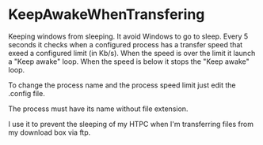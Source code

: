 # KeepAwakeWhenTransfering
Keeping windows from sleeping.
It avoid Windows to go to sleep.
Every 5 seconds it checks when a configured process has a transfer speed that exeed a configured limit (in Kb/s).
When the speed is over the limit it launch a "Keep awake" loop.
When the speed is below it stops the "Keep awake" loop.

To change the process name and the process speed limit just edit the .config file.

The process must have its name without file extension.

I use it to prevent the sleeping of my HTPC when I'm transferring files from my download box via ftp.
